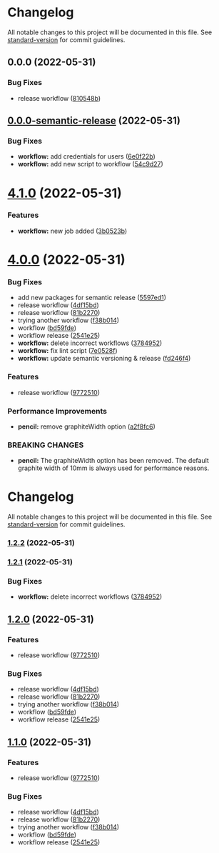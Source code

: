 # Changelog

All notable changes to this project will be documented in this file. See [standard-version](https://github.com/conventional-changelog/standard-version) for commit guidelines.

## 0.0.0 (2022-05-31)


### Bug Fixes

* release workflow ([810548b](https://github.com/SawaGawlau/aws-deploy-template/commit/810548b1fa2635e13658fcb44d3e35f39096eaa5))

## [0.0.0-semantic-release](https://github.com/SawaGawlau/aws-deploy-template/compare/v4.1.0...v0.0.0-semantic-release) (2022-05-31)


### Bug Fixes

* **workflow:** add credentials for users ([6e0f22b](https://github.com/SawaGawlau/aws-deploy-template/commit/6e0f22b7f31b4d43231ab555d90d5ddaf981543b))
* **workflow:** add new script to workflow ([54c9d27](https://github.com/SawaGawlau/aws-deploy-template/commit/54c9d2751c2179c4cae5018b89d39f1960161fd7))

# [4.1.0](https://github.com/SawaGawlau/aws-deploy-template/compare/v4.0.0...v4.1.0) (2022-05-31)


### Features

* **workflow:** new job added ([3b0523b](https://github.com/SawaGawlau/aws-deploy-template/commit/3b0523bdfc66a919711c8c984e299e9065150c45))

# [4.0.0](https://github.com/SawaGawlau/aws-deploy-template/compare/v3.0.0...v4.0.0) (2022-05-31)


### Bug Fixes

* add new packages for semantic release ([5597ed1](https://github.com/SawaGawlau/aws-deploy-template/commit/5597ed14d765b35aa0136b38ec00af2ac353459c))
* release workflow ([4df15bd](https://github.com/SawaGawlau/aws-deploy-template/commit/4df15bd604a9374d81682f70469222ca08dfb333))
* release workflow ([81b2270](https://github.com/SawaGawlau/aws-deploy-template/commit/81b2270f2df909af5177cc42c0c830d284a45174))
* trying another workflow ([f38b014](https://github.com/SawaGawlau/aws-deploy-template/commit/f38b0144feeb2972d55fa997d4ff3c8f3094bba9))
* workflow ([bd59fde](https://github.com/SawaGawlau/aws-deploy-template/commit/bd59fdea2f2044636cb0fc99cabac38c14c530f9))
* workflow release ([2541e25](https://github.com/SawaGawlau/aws-deploy-template/commit/2541e2579bc58983c3109f6a785266604a7cc7d8))
* **workflow:** delete incorrect workflows ([3784952](https://github.com/SawaGawlau/aws-deploy-template/commit/37849520007ef29b2dc38c00ed2b3605e920a888))
* **workflow:** fix lint script ([7e0528f](https://github.com/SawaGawlau/aws-deploy-template/commit/7e0528f62e353abd31c0e7b81bf2f2e42081d73e))
* **workflow:** update semantic versioning & release ([fd246f4](https://github.com/SawaGawlau/aws-deploy-template/commit/fd246f40212124380311b06741281282f3f69570))


### Features

* release workflow ([9772510](https://github.com/SawaGawlau/aws-deploy-template/commit/9772510c1628ad621ea89221069e702281a3b751))


### Performance Improvements

* **pencil:** remove graphiteWidth option ([a2f8fc6](https://github.com/SawaGawlau/aws-deploy-template/commit/a2f8fc6ffb6d8a2f12a7a478937a6d7159610597))


### BREAKING CHANGES

* **pencil:** The graphiteWidth option has been removed.
The default graphite width of 10mm is always used for performance reasons.

# Changelog

All notable changes to this project will be documented in this file. See [standard-version](https://github.com/conventional-changelog/standard-version) for commit guidelines.

### [1.2.2](https://github.com/SawaGawlau/aws-deploy-template/compare/v1.2.1...v1.2.2) (2022-05-31)

### [1.2.1](https://github.com/SawaGawlau/aws-deploy-template/compare/v1.2.0...v1.2.1) (2022-05-31)


### Bug Fixes

* **workflow:** delete incorrect workflows ([3784952](https://github.com/SawaGawlau/aws-deploy-template/commit/37849520007ef29b2dc38c00ed2b3605e920a888))

## [1.2.0](https://github.com/SawaGawlau/aws-deploy-template/compare/v3.0.0...v1.2.0) (2022-05-31)


### Features

* release workflow ([9772510](https://github.com/SawaGawlau/aws-deploy-template/commit/9772510c1628ad621ea89221069e702281a3b751))


### Bug Fixes

* release workflow ([4df15bd](https://github.com/SawaGawlau/aws-deploy-template/commit/4df15bd604a9374d81682f70469222ca08dfb333))
* release workflow ([81b2270](https://github.com/SawaGawlau/aws-deploy-template/commit/81b2270f2df909af5177cc42c0c830d284a45174))
* trying another workflow ([f38b014](https://github.com/SawaGawlau/aws-deploy-template/commit/f38b0144feeb2972d55fa997d4ff3c8f3094bba9))
* workflow ([bd59fde](https://github.com/SawaGawlau/aws-deploy-template/commit/bd59fdea2f2044636cb0fc99cabac38c14c530f9))
* workflow release ([2541e25](https://github.com/SawaGawlau/aws-deploy-template/commit/2541e2579bc58983c3109f6a785266604a7cc7d8))

## [1.1.0](https://github.com/SawaGawlau/aws-deploy-template/compare/v3.0.0...v1.1.0) (2022-05-31)


### Features

* release workflow ([9772510](https://github.com/SawaGawlau/aws-deploy-template/commit/9772510c1628ad621ea89221069e702281a3b751))


### Bug Fixes

* release workflow ([4df15bd](https://github.com/SawaGawlau/aws-deploy-template/commit/4df15bd604a9374d81682f70469222ca08dfb333))
* release workflow ([81b2270](https://github.com/SawaGawlau/aws-deploy-template/commit/81b2270f2df909af5177cc42c0c830d284a45174))
* trying another workflow ([f38b014](https://github.com/SawaGawlau/aws-deploy-template/commit/f38b0144feeb2972d55fa997d4ff3c8f3094bba9))
* workflow ([bd59fde](https://github.com/SawaGawlau/aws-deploy-template/commit/bd59fdea2f2044636cb0fc99cabac38c14c530f9))
* workflow release ([2541e25](https://github.com/SawaGawlau/aws-deploy-template/commit/2541e2579bc58983c3109f6a785266604a7cc7d8))

